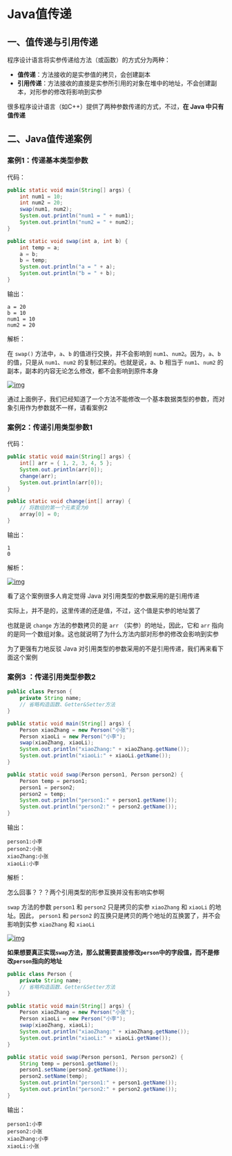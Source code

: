 # Java值传递

## 一、值传递与引用传递

程序设计语言将实参传递给方法（或函数）的方式分为两种：

- **值传递**：方法接收的是实参值的拷贝，会创建副本
- **引用传递**：方法接收的直接是实参所引用的对象在堆中的地址，不会创建副本，对形参的修改将影响到实参

很多程序设计语言（如C++）提供了两种参数传递的方式，不过，**在 Java 中只有值传递**

## 二、Java值传递案例

### 案例1：传递基本类型参数

代码：

```java
public static void main(String[] args) {
    int num1 = 10;
    int num2 = 20;
    swap(num1, num2);
    System.out.println("num1 = " + num1);
    System.out.println("num2 = " + num2);
}

public static void swap(int a, int b) {
    int temp = a;
    a = b;
    b = temp;
    System.out.println("a = " + a);
    System.out.println("b = " + b);
}
```

输出：

```
a = 20
b = 10
num1 = 10
num2 = 20
```

解析：

在 `swap()` 方法中，`a`、`b` 的值进行交换，并不会影响到 `num1`、`num2`。因为，`a`、`b` 的值，只是从 `num1`、`num2` 的复制过来的。也就是说，a、b 相当于 `num1`、`num2` 的副本，副本的内容无论怎么修改，都不会影响到原件本身

[![img](https://camo.githubusercontent.com/5a6f4cdf0cf201715e120feefdafc72f4b9e89330b85669155935e674559f425/68747470733a2f2f67756964652d626c6f672d696d616765732e6f73732d636e2d7368656e7a68656e2e616c6979756e63732e636f6d2f6769746875622f6a61766167756964652f6a6176612f62617369732f6a6176612d76616c75652d70617373696e672d30312e706e67)](https://camo.githubusercontent.com/5a6f4cdf0cf201715e120feefdafc72f4b9e89330b85669155935e674559f425/68747470733a2f2f67756964652d626c6f672d696d616765732e6f73732d636e2d7368656e7a68656e2e616c6979756e63732e636f6d2f6769746875622f6a61766167756964652f6a6176612f62617369732f6a6176612d76616c75652d70617373696e672d30312e706e67)

通过上面例子，我们已经知道了一个方法不能修改一个基本数据类型的参数，而对象引用作为参数就不一样，请看案例2

### 案例2：传递引用类型参数1

代码：

```java
public static void main(String[] args) {
    int[] arr = { 1, 2, 3, 4, 5 };
    System.out.println(arr[0]);
    change(arr);
    System.out.println(arr[0]);
}

public static void change(int[] array) {
    // 将数组的第一个元素变为0
    array[0] = 0;
}
```

输出：

```
1
0
```

解析：

[![img](https://camo.githubusercontent.com/8723ca7c15a8f3313b018cb04a50ca565c6f16c0555d614e01e136caf12a641e/68747470733a2f2f67756964652d626c6f672d696d616765732e6f73732d636e2d7368656e7a68656e2e616c6979756e63732e636f6d2f6769746875622f6a61766167756964652f6a6176612f62617369732f6a6176612d76616c75652d70617373696e672d30322e706e67)](https://camo.githubusercontent.com/8723ca7c15a8f3313b018cb04a50ca565c6f16c0555d614e01e136caf12a641e/68747470733a2f2f67756964652d626c6f672d696d616765732e6f73732d636e2d7368656e7a68656e2e616c6979756e63732e636f6d2f6769746875622f6a61766167756964652f6a6176612f62617369732f6a6176612d76616c75652d70617373696e672d30322e706e67)

看了这个案例很多人肯定觉得 Java 对引用类型的参数采用的是引用传递

实际上，并不是的，这里传递的还是值，不过，这个值是实参的地址罢了

也就是说 `change` 方法的参数拷贝的是 `arr` （实参）的地址，因此，它和 `arr` 指向的是同一个数组对象。这也就说明了为什么方法内部对形参的修改会影响到实参

为了更强有力地反驳 Java 对引用类型的参数采用的不是引用传递，我们再来看下面这个案例

### 案例3 ：传递引用类型参数2

```java
public class Person {
    private String name;
    // 省略构造函数、Getter&Setter方法
}

public static void main(String[] args) {
    Person xiaoZhang = new Person("小张");
    Person xiaoLi = new Person("小李");
    swap(xiaoZhang, xiaoLi);
    System.out.println("xiaoZhang:" + xiaoZhang.getName());
    System.out.println("xiaoLi:" + xiaoLi.getName());
}

public static void swap(Person person1, Person person2) {
    Person temp = person1;
    person1 = person2;
    person2 = temp;
    System.out.println("person1:" + person1.getName());
    System.out.println("person2:" + person2.getName());
}
```

输出：

```
person1:小李
person2:小张
xiaoZhang:小张
xiaoLi:小李
```

解析：

怎么回事？？？两个引用类型的形参互换并没有影响实参啊

`swap` 方法的参数 `person1` 和 `person2` 只是拷贝的实参 `xiaoZhang` 和 `xiaoLi` 的地址。因此， `person1` 和 `person2` 的互换只是拷贝的两个地址的互换罢了，并不会影响到实参 `xiaoZhang` 和 `xiaoLi` 

[![img](https://camo.githubusercontent.com/3e80db4abfa2942e08e8560f17d5dbcb6f45d867290b8fb3078bf2b0ad5d851e/68747470733a2f2f67756964652d626c6f672d696d616765732e6f73732d636e2d7368656e7a68656e2e616c6979756e63732e636f6d2f6769746875622f6a61766167756964652f6a6176612f62617369732f6a6176612d76616c75652d70617373696e672d30332e706e67)](https://camo.githubusercontent.com/3e80db4abfa2942e08e8560f17d5dbcb6f45d867290b8fb3078bf2b0ad5d851e/68747470733a2f2f67756964652d626c6f672d696d616765732e6f73732d636e2d7368656e7a68656e2e616c6979756e63732e636f6d2f6769746875622f6a61766167756964652f6a6176612f62617369732f6a6176612d76616c75652d70617373696e672d30332e706e67)

**如果想要真正实现`swap`方法，那么就需要直接修改`person`中的字段值，而不是修改`person`指向的地址**

```java
public class Person {
    private String name;
    // 省略构造函数、Getter&Setter方法
}

public static void main(String[] args) {
    Person xiaoZhang = new Person("小张");
    Person xiaoLi = new Person("小李");
    swap(xiaoZhang, xiaoLi);
    System.out.println("xiaoZhang:" + xiaoZhang.getName());
    System.out.println("xiaoLi:" + xiaoLi.getName());
}

public static void swap(Person person1, Person person2) {
    String temp = person1.getName();
    person1.setName(person2.getName());
    person2.setName(temp);
    System.out.println("person1:" + person1.getName());
    System.out.println("person2:" + person2.getName());
}
```

输出：

```
person1:小李
person2:小张
xiaoZhang:小李
xiaoLi:小张
```


